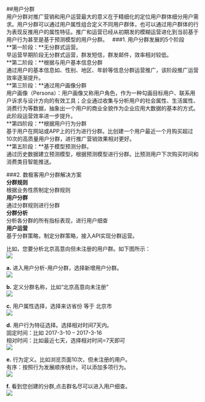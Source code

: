 ##用户分群  
用户分群对推广营销和用户运营最大的意义在于精细化的定位用户群体细分用户需求。用户分群可以通过用户属性组合定义不同用户群体，也可以通过用户群体的行为表现反推用户的属性特征。推广和运营已经从初期发的模糊运营进化到当前基于用户行为甚至是基于预测模型的用户分群。  
###1. 用户分群发展的5个阶段  
**第一阶段：**无分群式运营。  
早运营早期阶段无分群式运营，群发短信，群发邮件，效率相对较低。  
**第二阶段：**根据与用户基本信息分群  
通过用户的基本信息如、性别、地区、年龄等信息分群运营推广，该阶段推广运营效率逐渐提升。  
**第三阶段：**通过用户画像分群  
用户画像（Persona）：用户画像又称用户角色，作为一种勾画目标用户、联系用户诉求与设计方向的有效工具；企业通过收集与分析用户的社会属性、生活属性、消费行为等数据，抽象出一个用户的商业全貌作为企业应用大数据的基本的方式。此阶段运营效率进一步提升。  
**第四阶段：**根据用户行为分群  
基于用户在网站或APP上的行为进行分群。比创建一个用户最近一个月购买超过10次的高质量用户分群，进行推广营销效果相对更好。  
**第五阶段：**基于模型预测分群。  
通过历史数据建立预测模型，根据预测模型进行分群。比预测用户下次购买时间和消费类目智能推送。 

###2. 数极客用户分群解决方案  
**分群规则**  
根据业务性质制定分群规则  
**用户分群**  
通过分群规则进行分群  
**分群分析**  
分析各分群的所有指标表现，进行用户细查  
**用户运营**  
基于分群策略，制定分群策略，接入API实现分群运营。 

比如，您要分析北京高意向但未注册的用户群。如下图所示：  
![](http://www.shujike.com/docsimg/用户分群.jpg)  

**a.** 进入用户分析-用户分群，选择新增用户分群。  
![](http://www.shujike.com/docsimg/用户分群1.jpg)  

**b.** 定义分群名称，比如“北京高意向未注册”  
![](http://www.shujike.com/docsimg/用户分群2.jpg)  

**c.** 用户属性选择，选择来访省份 等于 北京市  
![](http://www.shujike.com/docsimg/用户分群3.jpg)  

**d.** 用户行为特征选择。选择相对时间7天内。  
固定时间：比如 2017-3-10 – 2017-3-16  
相对时间：比如最近七天，选择相对时间=7天即可  
![](http://www.shujike.com/docsimg/用户分群4.jpg)  

**e.** 行为定义。比如浏览页面10次，但未注册的用户。  
有序：按照行为发展顺序统计。可以添加多项行为。  
![](http://www.shujike.com/docsimg/用户分群5.jpg)  

**f.** 看到您创建的分群,点击群名尽可以进入用户细查。  
![](http://www.shujike.com/docsimg/用户分群6.jpg)  

